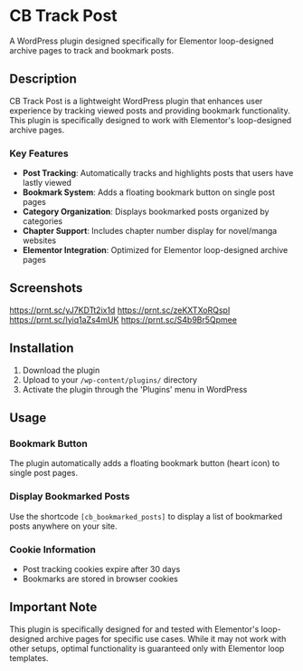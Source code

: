 # CB Track Post

A WordPress plugin designed specifically for Elementor loop-designed archive pages to track and bookmark posts.

## Description

CB Track Post is a lightweight WordPress plugin that enhances user experience by tracking viewed posts and providing bookmark functionality. This plugin is specifically designed to work with Elementor's loop-designed archive pages.

### Key Features

- **Post Tracking**: Automatically tracks and highlights posts that users have lastly viewed
- **Bookmark System**: Adds a floating bookmark button on single post pages
- **Category Organization**: Displays bookmarked posts organized by categories
- **Chapter Support**: Includes chapter number display for novel/manga websites
- **Elementor Integration**: Optimized for Elementor loop-designed archive pages

## Screenshots

https://prnt.sc/yJ7KDTt2ix1d
https://prnt.sc/zeKXTXoRQspI
https://prnt.sc/Iyiq1aZs4mUK
https://prnt.sc/S4b9Br5Qpmee

## Installation

1. Download the plugin
2. Upload to your `/wp-content/plugins/` directory
3. Activate the plugin through the 'Plugins' menu in WordPress

## Usage

### Bookmark Button

The plugin automatically adds a floating bookmark button (heart icon) to single post pages.

### Display Bookmarked Posts

Use the shortcode `[cb_bookmarked_posts]` to display a list of bookmarked posts anywhere on your site.

### Cookie Information

- Post tracking cookies expire after 30 days
- Bookmarks are stored in browser cookies

## Important Note

This plugin is specifically designed for and tested with Elementor's loop-designed archive pages for specific use cases. While it may not work with other setups, optimal functionality is guaranteed only with Elementor loop templates.
